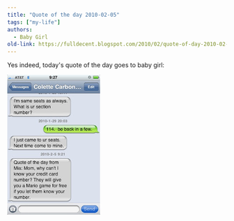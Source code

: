 ```yaml
---
title: "Quote of the day 2010-02-05"
tags: ["my-life"]
authors:
  - Baby Girl
old-link: https://fulldecent.blogspot.com/2010/02/quote-of-day-2010-02-05.html
---
```


Yes indeed, today's quote of the day goes to baby girl:

![Mario wants money](/assets/images/2010-02-05-mario-credit-card.jpg)
